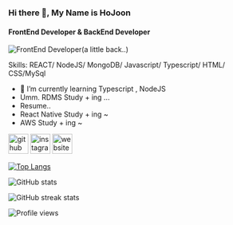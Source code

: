 ### Hi there 👋, My Name is HoJoon
#### FrontEnd Developer & BackEnd Developer
![FrontEnd Developer(a little back..)](https://arturssmirnovs.github.io/github-profile-readme-generator/images/banner.png)

Skills: REACT/ NodeJS/ MongoDB/ Javascript/ Typescript/ HTML/ CSS/MySql


- 🌱 I’m currently learning Typescript , NodeJS
- Umm. RDMS Study + ing ...
- Resume..
- React Native Study + ing ~ 
- AWS Study + ing ~


[<img src='https://cdn.jsdelivr.net/npm/simple-icons@3.0.1/icons/github.svg' alt='github' height='40'>](https://github.com/HOJOON07)  [<img src='https://cdn.jsdelivr.net/npm/simple-icons@3.0.1/icons/instagram.svg' alt='instagram' height='40'>](https://www.instagram.com/hzoxjcnv/)  [<img src='https://cdn.jsdelivr.net/npm/simple-icons@3.0.1/icons/icloud.svg' alt='website' height='40'>](https://velog.io/@ghwns1007)  

[![Top Langs](https://github-readme-stats.vercel.app/api/top-langs/?username=HOJOON07)](https://github.com/anuraghazra/github-readme-stats)

![GitHub stats](https://github-readme-stats.vercel.app/api?username=HOJOON07&show_icons=true)  

 

![GitHub streak stats](https://streak-stats.demolab.com/?user=HOJOON07)  

![Profile views](https://gpvc.arturio.dev/HOJOON07)  
